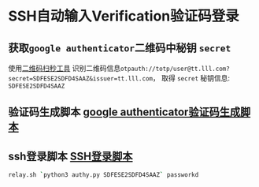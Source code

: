 # SSH自动输入Verification验证码登录

## 获取`google authenticator`二维码中秘钥 `secret`

使用[二维码扫秒工具](https://www.baidu.com/link?url=RQPSLNJpouLelTZACNsaspIRkYRxp5Ta5JBaQEpR_Uu&wd=&eqid=82224d5200122ddb000000035f2a7c84)
识别二维码信息`otpauth://totp/user@tt.lll.com?secret=SDFESE2SDFD4SAAZ&issuer=tt.lll.com`，
取得 `secret` 秘钥信息: `SDFESE2SDFD4SAAZ`

## 验证码生成脚本 [google authenticator验证码生成脚本](./source/authy.py)

## ssh登录脚本 [SSH登录脚本](./source/relay.sh)

```bash
relay.sh `python3 authy.py SDFESE2SDFD4SAAZ` passworkd
```
